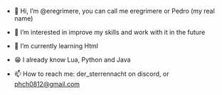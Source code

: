 - 👋 Hi, I’m @eregrimere, you can call me eregrimere or Pedro (my real name)

- 👀 I’m interested in improve my skills and work with it in the future

- 🌱 I’m currently learning Html

- 😁 I already know Lua, Python and Java

- 📫 How to reach me: der_sterrennacht on discord, or phch0812@gmail.com
